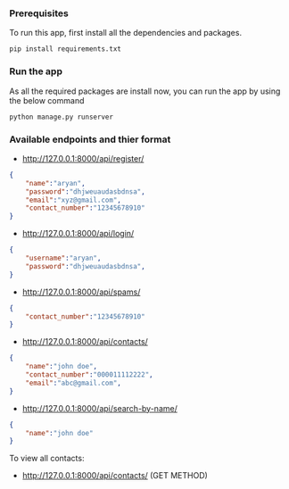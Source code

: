 ### Prerequisites
To run this app, first install all the dependencies and packages.
```python3
pip install requirements.txt
```

### Run the app
As all the required packages are install now, you can run the app by using the below command
```python3
python manage.py runserver
```

### Available endpoints and thier format
- http://127.0.0.1:8000/api/register/
```json
{
    "name":"aryan",
    "password":"dhjweuaudasbdnsa",
    "email":"xyz@gmail.com",
    "contact_number":"12345678910"
}
```
- http://127.0.0.1:8000/api/login/
```json
{
    "username":"aryan",
    "password":"dhjweuaudasbdnsa",
}
```
- http://127.0.0.1:8000/api/spams/
```json
{
    "contact_number":"12345678910"
}
```

- http://127.0.0.1:8000/api/contacts/
```json
{
    "name":"john doe",
    "contact_number":"000011112222",
    "email":"abc@gmail.com",
}

```

- http://127.0.0.1:8000/api/search-by-name/
```json
{
    "name":"john doe"
}

```

To view all contacts:
- http://127.0.0.1:8000/api/contacts/ (GET METHOD)